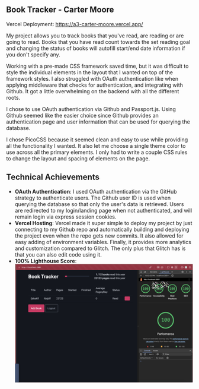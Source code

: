 ## Book Tracker - Carter Moore

Vercel Deployment: https://a3-carter-moore.vercel.app/

My project allows you to track books that you've read, are reading or are going to read. Books that you have read count towards the set reading goal and changing the status of books will autofill start/end date information if you don't specify any.

Working with a pre-made CSS framework saved time, but it was difficult to style the individual elements in the layout that I wanted on top of the framework styles. I also struggled with OAuth authentication like when applying middleware that checks for authentication, and integrating with Github. It got a little overwhelming on the backend with all the different roots.

I chose to use OAuth authentication via Github and Passport.js. Using Github seemed like the easier choice since Github provides an authentication page and user information that can be used for querying the database.

I chose PicoCSS because it seemed clean and easy to use while providing all the functionality I wanted. It also let me choose a single theme color to use across all the primary elements. I only had to write a couple CSS rules to change the layout and spacing of elements on the page.

## Technical Achievements
- **OAuth Authentication**: I used OAuth authentication via the GitHub strategy to authenticate users. The Github user ID is used when querying the database so that only the user's data is retrieved. Users are redirected to my login/landing page when not authenticated, and will remain login via express session cookies.
- **Vercel Hosting**: Vercel made it super simple to deploy my project by just connecting to my Github repo and automatically building and deploying the project even when the repo gets new commits. It also allowed for easy adding of environment variables. Finally, it provides more analytics and customization compared to Glitch. The only plus that Glitch has is that you can also edit code using it.
- **100% Lighthouse Score**:
![alt 100% lighthouse report](./public/images/lighthouse-report.png)